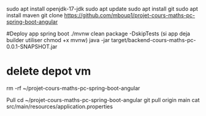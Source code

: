 sudo apt install openjdk-17-jdk
sudo apt update
sudo apt install git
sudo apt install maven
git clone https://github.com/mboup1/projet-cours-maths-pc-spring-boot-angular

#Deploy app spring boot
./mvnw clean package -DskipTests
(si app  deja builder utiliser chmod +x mvnw)
java -jar target/backend-cours-maths-pc-0.0.1-SNAPSHOT.jar

# delete depot vm
rm -rf ~/projet-cours-maths-pc-spring-boot-angular

Pull
cd ~/projet-cours-maths-pc-spring-boot-angular
git pull origin main
cat src/main/resources/application.properties

